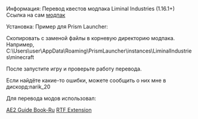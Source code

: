 Информация: Перевод квестов модпака Liminal Industries (1.16.1+) Ссылка на сам [модпак](https://www.curseforge.com/minecraft/modpacks/liminal-industries)

Установка: Пример для Prism Launcher:

Скопировать с заменой файлы в корневую директорию модпака. Например, C:\Users\user\AppData\Roaming\PrismLauncher\instances\LiminalIndustries\minecraft

После запустите игру и проверьте работу перевода.

Если найдёте какие-то ошибки, можете сообщить о них мне в дискорд:narik_20

Для перевода модов использовал:

[AE2 Guide Book-Ru](https://github.com/DygDyg/ae2guide-ru?tab=readme-ov-file)
[RTF Extension](https://modrinth.com/resourcepack/rtf-extension)
